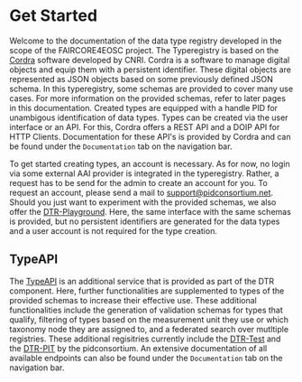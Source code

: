 # Get Started

Welcome to the documentation of the data type registry developed in the scope of the FAIRCORE4EOSC project. The Typeregistry is based on the [Cordra](https://www.cordra.org/) software developed by CNRI. Cordra is a software to manage digital objects and equip them with a persistent identifier. These digital objects are represented as JSON objects based on some previously defined JSON schema. In this typeregistry, some schemas are provided to cover many use cases. For more information on the provided schemas, refer to later pages in this documentation. Created types are equipped with a handle PID for unambigous identification of data types. Types can be created via the user interface or an API. For this, Cordra offers a REST API and a DOIP API for HTTP Clients. Documentation for these API's is provided by Cordra and can be found under the `Documentation` tab on the navigation bar.

To get started creating types, an account is necessary. As for now, no login via some external AAI provider is integrated in the typeregistry. Rather, a request has to be send for the admin to create an account for you. To request an account, please send a mail to [support@pidconsortium.net](mailto:support@pidconsortium.net). Should you just want to experiment with the provided schemas, we also offer the [DTR-Playground](https://dtr-playground.pidconsortium.eu). Here, the same interface with the same schemas is provided, but no persistent identifiers are generated for the data types and a user account is not required for the type creation. 

## TypeAPI

The [TypeAPI](http://typeapi.lab.pidconsortium.net) is an additional service that is provided as part of the DTR component. Here, further functionalities are supplemented to types of the provided schemas to increase their effective use. These additional functionalities include the generation of validation schemas for types that qualify, filtering of types based on the measurement unit they use or which taxonomy node they are assigned to, and a federated search over mutltiple registries. These additional regisitries currently include the [DTR-Test](https://dtr-test.pidconsortium.net) and the [DTR-PIT](https://dtr-pit.pidconsortium.net) by the pidconsortium. An extensive documentation of all available endpoints can also be found under the `Documentation` tab on the navigation bar.